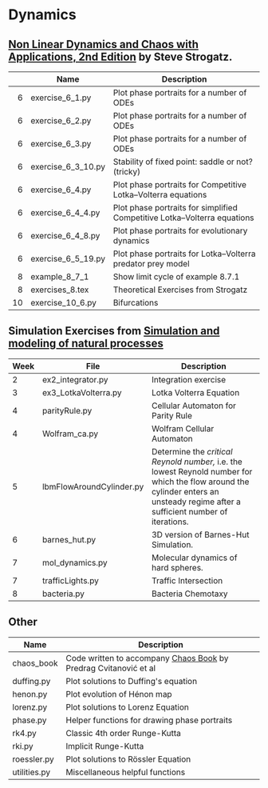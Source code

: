 # Dynamics

## [Non Linear Dynamics and Chaos with Applications, 2nd Edition](http://www.stevenstrogatz.com/books/nonlinear-dynamics-and-chaos-with-applications-to-physics-biology-chemistry-and-engineering) by Steve Strogatz.

|| Name | Description |
|--:|------------------|----------------------------------------------------------| 
|6| exercise_6_1.py |Plot phase portraits for a number of ODEs|
|6| exercise_6_2.py |Plot phase portraits for a number of ODEs|
|6| exercise_6_3.py |Plot phase portraits for a number of ODEs|
|6| exercise_6_3_10.py |Stability of fixed point: saddle or not? (tricky) |
|6| exercise_6_4.py |Plot phase portraits for Competitive Lotka–Volterra equations|
|6| exercise_6_4_4.py |Plot phase portraits for simplified Competitive Lotka–Volterra equations|
|6| exercise_6_4_8.py |Plot phase portraits for evolutionary dynamics|
|6| exercise_6_5_19.py |Plot phase portraits for Lotka–Volterra predator prey model|
|8| example_8_7_1|Show limit cycle of example 8.7.1|
|8|exercises_8.tex|Theoretical Exercises from Strogatz|
|10| exercise_10_6.py |Bifurcations|

## Simulation Exercises from [Simulation and modeling of natural processes](https://www.coursera.org/learn/modeling-simulation-natural-processes/home/info)

|Week| File | Description |
|----|-------------------------|---------------------------------------------------|
| 2|ex2_integrator.py | Integration exercise |
| 3|ex3_LotkaVolterra.py | Lotka Volterra Equation |
| 4|parityRule.py | Cellular Automaton for Parity Rule|
| 4|Wolfram_ca.py | Wolfram Cellular Automaton |
| 5|lbmFlowAroundCylinder.py | Determine the _critical Reynold number,_ i.e. the lowest Reynold number for which the flow around the cylinder enters an unsteady regime after a sufficient number of iterations. |
| 6|barnes_hut.py | 3D version of Barnes-Hut Simulation. |
| 7|mol_dynamics.py |Molecular dynamics of hard spheres.|
| 7|trafficLights.py | Traffic Intersection|
|8| bacteria.py| Bacteria Chemotaxy |Code written to accompany  [Chaos Book](http://chaosbook.org/) by Predrag Cvitanović et al

## Other

| Name | Description |
| -------------------------- | ------------------------------------------------|
| chaos_book| Code written to accompany  [Chaos Book](http://chaosbook.org/) by Predrag Cvitanović et al
| duffing.py  | Plot solutions to Duffing's equation |
| henon.py| Plot evolution of Hénon map|
| lorenz.py   | Plot solutions to Lorenz Equation |
| phase.py    | Helper functions for drawing phase portraits |
| rk4.py      | Classic 4th order Runge-Kutta |
| rki.py      | Implicit Runge-Kutta |
| roessler.py | Plot solutions to Rössler Equation |
| utilities.py | Miscellaneous helpful functions |
